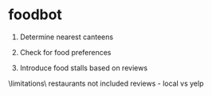 # foodbot

1. Determine nearest canteens

2. Check for food preferences

3. Introduce food stalls based on reviews

\\limitations\\
restaurants not included
reviews - local vs yelp 

